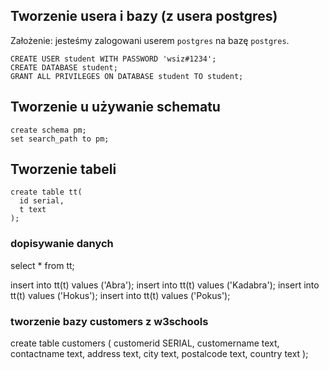 
## Tworzenie usera i bazy (z usera postgres)
Założenie: jesteśmy zalogowani userem `postgres` na bazę `postgres`.


```
CREATE USER student WITH PASSWORD 'wsiz#1234';
CREATE DATABASE student;
GRANT ALL PRIVILEGES ON DATABASE student TO student;
```

## Tworzenie u używanie schematu
```
create schema pm;
set search_path to pm;
```
## Tworzenie tabeli
```
create table tt(
  id serial,
  t text
);
```

### dopisywanie danych
select * from tt;

insert into tt(t) values ('Abra');
insert into tt(t) values ('Kadabra');
insert into tt(t) values ('Hokus');
insert into tt(t) values ('Pokus');

### tworzenie bazy customers z w3schools

create table customers
(
  customerid SERIAL,
  customername text,
  contactname text,
  address text,
  city text,
  postalcode text,
  country text
);


